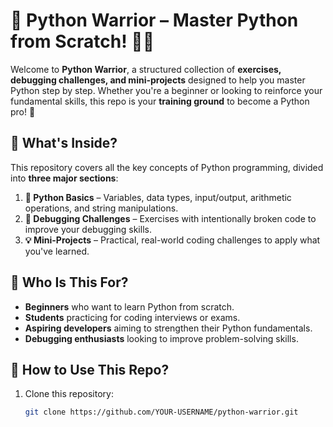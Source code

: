 # 🐍 Python Warrior – Master Python from Scratch! 💪🔥

Welcome to **Python Warrior**, a structured collection of **exercises, debugging challenges, and mini-projects** designed to help you master Python step by step. Whether you're a beginner or looking to reinforce your fundamental skills, this repo is your **training ground** to become a Python pro! 🚀

## 📖 What's Inside?
This repository covers all the key concepts of Python programming, divided into **three major sections**:

1. **📝 Python Basics** – Variables, data types, input/output, arithmetic operations, and string manipulations.
2. **🐞 Debugging Challenges** – Exercises with intentionally broken code to improve your debugging skills.
3. **💡 Mini-Projects** – Practical, real-world coding challenges to apply what you've learned.

## 🎯 Who Is This For?
- **Beginners** who want to learn Python from scratch.
- **Students** practicing for coding interviews or exams.
- **Aspiring developers** aiming to strengthen their Python fundamentals.
- **Debugging enthusiasts** looking to improve problem-solving skills.

## 🔧 How to Use This Repo?
1. Clone this repository:
   ```sh
   git clone https://github.com/YOUR-USERNAME/python-warrior.git
   ```